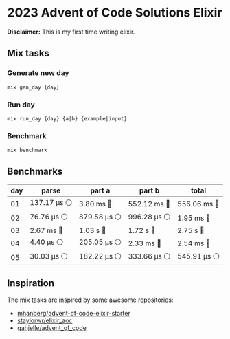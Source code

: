 # 2023 Advent of Code Solutions Elixir

**Disclaimer:** This is my first time writing elixir.

## Mix tasks
### Generate new day
```
mix gen_day {day}
```

### Run day
```
mix run_day {day} {a|b} {example|input} 
```

### Benchmark
```
mix benchmark
```


## Benchmarks
<!-- BENCHMARKS_START -->
| day | parse | part a | part b | total |
|-----|-------|--------|--------|-------|
| 01 | 137.17 µs ⚪️ | 3.80 ms 🔵 | 552.12 ms 🔵 | 556.06 ms 🔵 |
| 02 | 76.76 µs ⚪️ | 879.58 µs ⚪️ | 996.28 µs ⚪️ | 1.95 ms 🔵 |
| 03 | 2.67 ms 🔵 | 1.03 s 🔴 | 1.72 s 🔴 | 2.75 s 🔴 |
| 04 | 4.40 µs ⚪️ | 205.05 µs ⚪️ | 2.33 ms 🔵 | 2.54 ms 🔵 |
| 05 | 30.03 µs ⚪️ | 182.22 µs ⚪️ | 333.66 µs ⚪️ | 545.91 µs ⚪️ |
<!-- BENCHMARKS_END -->


## Inspiration

The mix tasks are inspired by some awesome repositories:
- [mhanberg/advent-of-code-elixir-starter](https://github.com/mhanberg/advent-of-code-elixir-starter)
- [staylorwr/elixir_aoc](https://github.com/staylorwr/elixir_aoc)
- [gahjelle/advent_of_code](https://github.com/gahjelle/advent_of_code)
